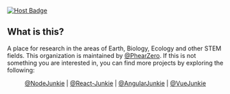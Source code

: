 [![Host Badge](https://img.shields.io/badge/pages-enabled-brightgreen?logo=cloudflare)](https://pages.cloudflare.com/)

## What is this?

A place for research in the areas of Earth, Biology, Ecology and other STEM fields. This organization is maintained by [@PhearZero](https://github.com/PhearZero). If this is not something you are interested in, you can find more projects by exploring the following:

<p align="center">
  <a href="https://github.com/NodeJunkie">@NodeJunkie</a> |
  <a href="https://github.com/React-Junkie">@React-Junkie</a> |
  <a href="https://github.com/AngularJunkie">@AngularJunkie</a> |
  <a href="https://github.com/VueJunkie">@VueJunkie</a>
</p>
